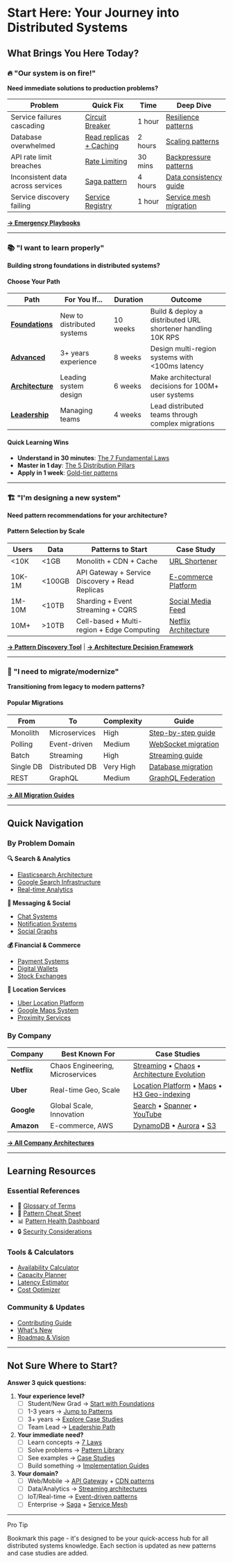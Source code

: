 # Start Here: Your Journey into Distributed Systems

## What Brings You Here Today?

### 🔥 "Our system is on fire!"
**Need immediate solutions to production problems?**

| Problem | Quick Fix | Time | Deep Dive |
|---------|-----------|------|-----------|
| Service failures cascading | [Circuit Breaker](..../pattern-library/resilience.md/circuit-breaker/index.md) | 1 hour | [Resilience patterns](..../pattern-library/resilience.md/index.md) |
| Database overwhelmed | [Read replicas + Caching](..../pattern-library/scaling.md/caching-strategies/index.md) | 2 hours | [Scaling patterns](..../pattern-library/scaling.md/index.md) |
| API rate limit breaches | [Rate Limiting](..../pattern-library/scaling.md/rate-limiting/index.md) | 30 mins | [Backpressure patterns](..../pattern-library/scaling.md/backpressure/index.md) |
| Inconsistent data across services | [Saga pattern](..../pattern-library/data-management.md/saga/index.md) | 4 hours | [Data consistency guide](/excellence/implementation-guides/data-consistency/index.md) |
| Service discovery failing | [Service Registry](..../pattern-library/communication.md/service-registry/index.md) | 1 hour | [Service mesh migration](/excellence/migrations/gossip-to-service-mesh/index.md) |

[**→ Emergency Playbooks**](/excellence/implementation-guides/quick-start-guide/index.md)

---

### 📚 "I want to learn properly"
**Building strong foundations in distributed systems?**

#### Choose Your Path

| Path | For You If... | Duration | Outcome |
|------|---------------|----------|---------|
| [**Foundations**](..../architects-handbook/learning-paths.md/new-graduate/index.md) | New to distributed systems | 10 weeks | Build & deploy a distributed URL shortener handling 10K RPS |
| [**Advanced**](..../architects-handbook/learning-paths.md/senior-engineer/index.md) | 3+ years experience | 8 weeks | Design multi-region systems with <100ms latency |
| [**Architecture**](..../architects-handbook/learning-paths.md/architect/index.md) | Leading system design | 6 weeks | Make architectural decisions for 100M+ user systems |
| [**Leadership**](..../architects-handbook/learning-paths.md/manager/index.md) | Managing teams | 4 weeks | Lead distributed teams through complex migrations |

#### Quick Learning Wins

- **Understand in 30 minutes**: [The 7 Fundamental Laws](..../core-principles/laws.md/index.md)
- **Master in 1 day**: [The 5 Distribution Pillars](..../core-principles/pillars.md/index.md)
- **Apply in 1 week**: [Gold-tier patterns](/excellence/pattern-discovery/gold-patterns/index.md)

---

### 🏗️ "I'm designing a new system"
**Need pattern recommendations for your architecture?**

#### Pattern Selection by Scale

| Users | Data | Patterns to Start | Case Study |
|-------|------|-------------------|------------|
| <10K | <1GB | Monolith + CDN + Cache | [URL Shortener](..../architects-handbook/case-studies.md/infrastructure/url-shortener/index.md) |
| 10K-1M | <100GB | API Gateway + Service Discovery + Read Replicas | [E-commerce Platform](..../architects-handbook/case-studies.md/financial-commerce/ecommerce-platform/index.md) |
| 1M-10M | <10TB | Sharding + Event Streaming + CQRS | [Social Media Feed](..../architects-handbook/case-studies.md/social-communication/social-media-feed/index.md) |
| 10M+ | >10TB | Cell-based + Multi-region + Edge Computing | [Netflix Architecture](..../architects-handbook/case-studies.md/elite-engineering/netflix-chaos-engineering/index.md) |

[**→ Pattern Discovery Tool**](/patterns/index.md) | [**→ Architecture Decision Framework**](..../pattern-library/pattern-decision-matrix.md/index.md)

---

### 🔄 "I need to migrate/modernize"
**Transitioning from legacy to modern patterns?**

#### Popular Migrations

| From | To | Complexity | Guide |
|------|----|------------|-------|
| Monolith | Microservices | High | [Step-by-step guide](/excellence/migrations/monolith-to-microservices/index.md) |
| Polling | Event-driven | Medium | [WebSocket migration](/excellence/migrations/polling-to-websocket/index.md) |
| Batch | Streaming | High | [Streaming guide](/excellence/migrations/batch-to-streaming/index.md) |
| Single DB | Distributed DB | Very High | [Database migration](/excellence/migrations/shared-database-to-microservices/index.md) |
| REST | GraphQL | Medium | [GraphQL Federation](..../pattern-library/architecture.md/graphql-federation/index.md) |

[**→ All Migration Guides**](/excellence/migrations/index.md)

---

## Quick Navigation

### By Problem Domain

<div class="grid cards">
<div class="card">
<strong>🔍 Search & Analytics</strong>

- [Elasticsearch Architecture](..../architects-handbook/case-studies.md/search-analytics/elasticsearch/index.md)
- [Google Search Infrastructure](..../architects-handbook/case-studies.md/search-analytics/google-search-infrastructure/index.md)
- [Real-time Analytics](..../pattern-library/architecture.md/lambda-architecture/index.md)
</div>

<div class="card">
<strong>💬 Messaging & Social</strong>

- [Chat Systems](..../architects-handbook/case-studies.md/social-communication/chat-system/index.md)
- [Notification Systems](..../architects-handbook/case-studies.md/social-communication/notification-system/index.md)
- [Social Graphs](..../architects-handbook/case-studies.md/social-communication/social-graph/index.md)
</div>

<div class="card">
<strong>💰 Financial & Commerce</strong>

- [Payment Systems](..../architects-handbook/case-studies.md/financial-commerce/payment-system/index.md)
- [Digital Wallets](..../architects-handbook/case-studies.md/financial-commerce/digital-wallet-enhanced/index.md)
- [Stock Exchanges](..../architects-handbook/case-studies.md/financial-commerce/stock-exchange/index.md)
</div>

<div class="card">
<strong>📍 Location Services</strong>

- [Uber Location Platform](..../architects-handbook/case-studies.md/location-services/uber-location/index.md)
- [Google Maps System](..../architects-handbook/case-studies.md/location-services/google-maps-system/index.md)
- [Proximity Services](..../architects-handbook/case-studies.md/location-services/proximity-service/index.md)
</div>
</div>

### By Company

| Company | Best Known For | Case Studies |
|---------|----------------|--------------|
| **Netflix** | Chaos Engineering, Microservices | [Streaming](..../architects-handbook/case-studies.md/messaging-streaming/netflix-streaming/index.md) • [Chaos](..../architects-handbook/case-studies.md/elite-engineering/netflix-chaos/index.md) • [Architecture Evolution](/company-specific/netflix/index.md) |
| **Uber** | Real-time Geo, Scale | [Location Platform](..../architects-handbook/case-studies.md/location-services/uber-location/index.md) • [Maps](..../architects-handbook/case-studies.md/location-services/uber-maps/index.md) • [H3 Geo-indexing](..../pattern-library/scaling.md/geo-distribution/index.md) |
| **Google** | Global Scale, Innovation | [Search](..../architects-handbook/case-studies.md/search-analytics/google-search/index.md) • [Spanner](..../architects-handbook/case-studies.md/databases/google-spanner/index.md) • [YouTube](..../architects-handbook/case-studies.md/social-communication/youtube/index.md) |
| **Amazon** | E-commerce, AWS | [DynamoDB](..../architects-handbook/case-studies.md/databases/amazon-dynamo/index.md) • [Aurora](..../architects-handbook/case-studies.md/databases/amazon-aurora/index.md) • [S3](..../architects-handbook/case-studies.md/infrastructure/s3-object-storage-enhanced/index.md) |

[**→ All Company Architectures**](/company-specific/index.md)

---

## Learning Resources

### Essential References
- 📖 [Glossary of Terms](/reference/glossary/index.md)
- 🎯 [Pattern Cheat Sheet](/reference/pattern-selection-cheatsheet/index.md)
- 📊 [Pattern Health Dashboard](/reference/pattern-health-dashboard/index.md)
- 🔒 [Security Considerations](/reference/security/index.md)

### Tools & Calculators
- [Availability Calculator](..../architects-handbook/tools.md/availability-calculator/index.md)
- [Capacity Planner](..../architects-handbook/tools.md/capacity-calculator/index.md)
- [Latency Estimator](..../architects-handbook/tools.md/latency-calculator/index.md)
- [Cost Optimizer](..../architects-handbook/tools.md/cost-optimizer/index.md)

### Community & Updates
- [Contributing Guide](/reference/contributing/index.md)
- [What's New](/excellence/framework-overview/index.md)
- [Roadmap & Vision](..../core-principles/index.md)

---

## Not Sure Where to Start?

**Answer 3 quick questions:**

1. **Your experience level?**
   - [ ] Student/New Grad → [Start with Foundations](..../architects-handbook/learning-paths.md/new-graduate/index.md)
   - [ ] 1-3 years → [Jump to Patterns](/patterns/index.md)
   - [ ] 3+ years → [Explore Case Studies](..../architects-handbook/case-studies.md/index.md)
   - [ ] Team Lead → [Leadership Path](..../architects-handbook/learning-paths.md/manager/index.md)

2. **Your immediate need?**
   - [ ] Learn concepts → [7 Laws](..../core-principles/laws.md/index.md)
   - [ ] Solve problems → [Pattern Library](..../pattern-library/index.md)
   - [ ] See examples → [Case Studies](..../architects-handbook/case-studies.md/index.md)
   - [ ] Build something → [Implementation Guides](/excellence/implementation-guides/index.md)

3. **Your domain?**
   - [ ] Web/Mobile → [API Gateway](..../pattern-library/communication.md/api-gateway/index.md) + [CDN patterns](..../pattern-library/scaling.md/edge-computing/index.md)
   - [ ] Data/Analytics → [Streaming architectures](..../pattern-library/architecture.md/event-streaming/index.md)
   - [ ] IoT/Real-time → [Event-driven patterns](..../pattern-library/architecture.md/event-driven/index.md)
   - [ ] Enterprise → [Saga](..../pattern-library/data-management.md/saga/index.md) + [Service Mesh](..../pattern-library/communication.md/service-mesh/index.md)

---

<div class="admonition tip">
<p class="admonition-title">Pro Tip</p>
<p>Bookmark this page - it's designed to be your quick-access hub for all distributed systems knowledge. Each section is updated as new patterns and case studies are added.</p>
</div>